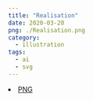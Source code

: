 ```yaml
---
title: "Realisation"
date: 2020-03-20
png: ./Realisation.png
category:
  - illustration
tags:
  - ai
  - svg
---
```

<li><a href="./Realisation.png" download className="btn-png">PNG</a></li>